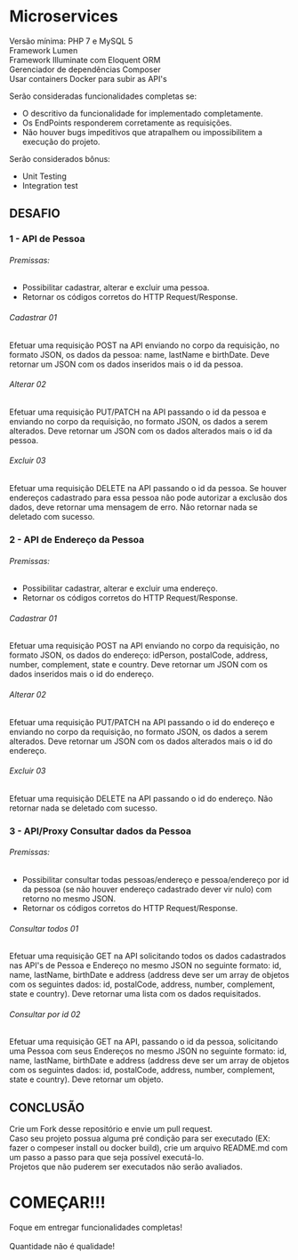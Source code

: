 # Microservices

Versão mínima: PHP 7 e MySQL 5</br>
Framework Lumen</br>
Framework Illuminate com Eloquent ORM</br>
Gerenciador de dependências Composer</br>
Usar containers Docker para subir as API's</br>

Serão consideradas funcionalidades completas se:</br>
- O descritivo da funcionalidade for implementado completamente.</br>
- Os EndPoints responderem corretamente as requisições.</br>
- Não houver bugs impeditivos que atrapalhem ou impossibilitem a execução do projeto.</br>

Serão considerados bônus:</br>
- Unit Testing </br>
- Integration test

## DESAFIO

### 1 - API de Pessoa
	
###### Premissas:
- Possibilitar cadastrar, alterar e excluir uma pessoa.
- Retornar os códigos corretos do HTTP Request/Response.

###### Cadastrar 01
Efetuar uma requisição POST na API enviando no corpo da requisição, no formato JSON, os dados da pessoa: name, lastName e birthDate. Deve retornar um JSON com os dados inseridos mais o id da pessoa.

###### Alterar 02
Efetuar uma requisição PUT/PATCH na API passando o id da pessoa e enviando no corpo da requisição, no formato JSON, os dados a serem alterados. Deve retornar um JSON com os dados alterados mais o id da pessoa.

###### Excluir 03
Efetuar uma requisição DELETE na API passando o id da pessoa. Se houver endereços cadastrado para essa pessoa não pode autorizar a exclusão dos dados, deve retornar uma mensagem de erro. Não retornar nada se deletado com sucesso.

### 2 - API de Endereço da Pessoa
	
###### Premissas:
- Possibilitar cadastrar, alterar e excluir uma endereço.
- Retornar os códigos corretos do HTTP Request/Response.

###### Cadastrar 01
Efetuar uma requisição POST na API enviando no corpo da requisição, no formato JSON, os dados do endereço: idPerson, postalCode, address, number, complement, state e country. Deve retornar um JSON com os dados inseridos mais o id do endereço.

###### Alterar 02
Efetuar uma requisição PUT/PATCH na API passando o id do endereço e enviando no corpo da requisição, no formato JSON, os dados a serem alterados. Deve retornar um JSON com os dados alterados mais o id do endereço.

###### Excluir 03
Efetuar uma requisição DELETE na API passando o id do endereço. Não retornar nada se deletado com sucesso.

### 3 - API/Proxy Consultar dados da Pessoa

###### Premissas:
- Possibilitar consultar todas pessoas/endereço e pessoa/endereço por id da pessoa (se não houver endereço cadastrado dever vir nulo) com retorno no mesmo JSON.
- Retornar os códigos corretos do HTTP Request/Response.

###### Consultar todos 01
Efetuar uma requisição GET na API solicitando todos os dados cadastrados nas API's de Pessoa e Endereço no mesmo JSON no seguinte formato: id, name, lastName, birthDate e address (address deve ser um array de objetos com os seguintes dados: id, postalCode, address, number, complement, state e country). Deve retornar uma lista com os dados requisitados.

###### Consultar por id 02
Efetuar uma requisição GET na API, passando o id da pessoa, solicitando uma Pessoa com seus Endereços no mesmo JSON no seguinte formato: id, name, lastName, birthDate e address (address deve ser um array de objetos com os seguintes dados: id, postalCode, address, number, complement, state e country). Deve retornar um objeto.

## CONCLUSÃO

Crie um Fork desse repositório e envie um pull request.</br>
Caso seu projeto possua alguma pré condição para ser executado (EX: fazer o compeser install ou docker build), crie um arquivo README.md com um passo a passo para que seja possível executá-lo.</br>
Projetos que não puderem ser executados não serão avaliados.

# COMEÇAR!!!

Foque em entregar funcionalidades completas!</br></br>
Quantidade não é qualidade!
